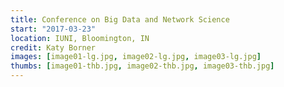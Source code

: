 ```yaml
---
title: Conference on Big Data and Network Science
start: "2017-03-23"
location: IUNI, Bloomington, IN
credit: Katy Borner
images: [image01-lg.jpg, image02-lg.jpg, image03-lg.jpg]
thumbs: [image01-thb.jpg, image02-thb.jpg, image03-thb.jpg]
---
```

